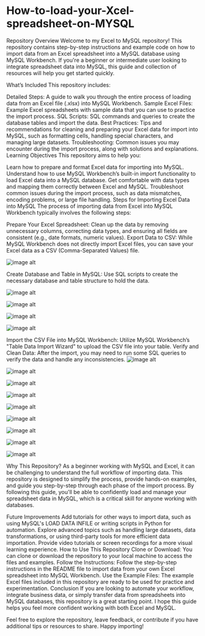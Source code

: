 # How-to-load-your-Xcel-spreadsheet-on-MYSQL



Repository Overview
Welcome to my Excel to MySQL repository! This repository contains step-by-step instructions and example code on how to import data from an Excel spreadsheet into a MySQL database using MySQL Workbench. If you're a beginner or intermediate user looking to integrate spreadsheet data into MySQL, this guide and collection of resources will help you get started quickly.

What’s Included
This repository includes:

Detailed Steps: A guide to walk you through the entire process of loading data from an Excel file (.xlsx) into MySQL Workbench.
Sample Excel Files: Example Excel spreadsheets with sample data that you can use to practice the import process.
SQL Scripts: SQL commands and queries to create the database tables and import the data.
Best Practices: Tips and recommendations for cleaning and preparing your Excel data for import into MySQL, such as formatting cells, handling special characters, and managing large datasets.
Troubleshooting: Common issues you may encounter during the import process, along with solutions and explanations.
Learning Objectives
This repository aims to help you:

Learn how to prepare and format Excel data for importing into MySQL.
Understand how to use MySQL Workbench’s built-in import functionality to load Excel data into a MySQL database.
Get comfortable with data types and mapping them correctly between Excel and MySQL.
Troubleshoot common issues during the import process, such as data mismatches, encoding problems, or large file handling.
Steps for Importing Excel Data into MySQL
The process of importing data from Excel into MySQL Workbench typically involves the following steps:

Prepare Your Excel Spreadsheet: Clean up the data by removing unnecessary columns, correcting data types, and ensuring all fields are consistent (e.g., date formats, numeric values).
Export Data to CSV: While MySQL Workbench does not directly import Excel files, you can save your Excel data as a CSV (Comma-Separated Values) file.

![image alt](https://github.com/kenny755/How-to-load-your-Xcel-spreadsheet-on-MYSQL/blob/fe4122734ddae3576fdeb9c36cecef886a2d5835/Screenshot%20(1).png)


Create Database and Table in MySQL: Use SQL scripts to create the necessary database and table structure to hold the data.

![image alt](https://github.com/kenny755/How-to-load-your-Xcel-spreadsheet-on-MYSQL/blob/f57a5b70f789b63e1d2784285289bb00608a278a/Screenshot%20(2).png)

![image alt](https://github.com/kenny755/How-to-load-your-Xcel-spreadsheet-on-MYSQL/blob/f57a5b70f789b63e1d2784285289bb00608a278a/Screenshot%20(3).png)

![image alt](https://github.com/kenny755/How-to-load-your-Xcel-spreadsheet-on-MYSQL/blob/f57a5b70f789b63e1d2784285289bb00608a278a/Screenshot%20(4).png)

![image alt](https://github.com/kenny755/How-to-load-your-Xcel-spreadsheet-on-MYSQL/blob/3da061d34f10ef2f053e09eb0675a3d544da0d5d/Screenshot%20(5).png)

Import the CSV File into MySQL Workbench: Utilize MySQL Workbench’s "Table Data Import Wizard" to upload the CSV file into your table.
Verify and Clean Data: After the import, you may need to run some SQL queries to verify the data and handle any inconsistencies.
![image alt](https://github.com/kenny755/How-to-load-your-Xcel-spreadsheet-on-MYSQL/blob/7e5fbf84b5bfbed36be6b1d6d9267ec3ecd42992/Screenshot%20(6).png)

![image alt](https://github.com/kenny755/How-to-load-your-Xcel-spreadsheet-on-MYSQL/blob/7e5fbf84b5bfbed36be6b1d6d9267ec3ecd42992/Screenshot%20(7).png)

![image alt](https://github.com/kenny755/How-to-load-your-Xcel-spreadsheet-on-MYSQL/blob/7e5fbf84b5bfbed36be6b1d6d9267ec3ecd42992/Screenshot%20(8).png)

![image alt](https://github.com/kenny755/How-to-load-your-Xcel-spreadsheet-on-MYSQL/blob/7e5fbf84b5bfbed36be6b1d6d9267ec3ecd42992/Screenshot%20(9).png)

![image alt](https://github.com/kenny755/How-to-load-your-Xcel-spreadsheet-on-MYSQL/blob/7e5fbf84b5bfbed36be6b1d6d9267ec3ecd42992/Screenshot%20(10).png)

![image alt](https://github.com/kenny755/How-to-load-your-Xcel-spreadsheet-on-MYSQL/blob/7e5fbf84b5bfbed36be6b1d6d9267ec3ecd42992/Screenshot%20(11).png)

![image alt](https://github.com/kenny755/How-to-load-your-Xcel-spreadsheet-on-MYSQL/blob/7e5fbf84b5bfbed36be6b1d6d9267ec3ecd42992/Screenshot%20(12).png)

![image alt](https://github.com/kenny755/How-to-load-your-Xcel-spreadsheet-on-MYSQL/blob/7e5fbf84b5bfbed36be6b1d6d9267ec3ecd42992/Screenshot%20(13).png)

![image alt](https://github.com/kenny755/How-to-load-your-Xcel-spreadsheet-on-MYSQL/blob/7e5fbf84b5bfbed36be6b1d6d9267ec3ecd42992/Screenshot%20(15).png)

Why This Repository?
As a beginner working with MySQL and Excel, it can be challenging to understand the full workflow of importing data. This repository is designed to simplify the process, provide hands-on examples, and guide you step-by-step through each phase of the import process. By following this guide, you'll be able to confidently load and manage your spreadsheet data in MySQL, which is a critical skill for anyone working with databases.

Future Improvements
Add tutorials for other ways to import data, such as using MySQL's LOAD DATA INFILE or writing scripts in Python for automation.
Explore advanced topics such as handling large datasets, data transformations, or using third-party tools for more efficient data importation.
Provide video tutorials or screen recordings for a more visual learning experience.
How to Use This Repository
Clone or Download: You can clone or download the repository to your local machine to access the files and examples.
Follow the Instructions: Follow the step-by-step instructions in the README file to import data from your own Excel spreadsheet into MySQL Workbench.
Use the Example Files: The example Excel files included in this repository are ready to be used for practice and experimentation.
Conclusion
If you are looking to automate your workflow, integrate business data, or simply transfer data from spreadsheets into MySQL databases, this repository is a great starting point. I hope this guide helps you feel more confident working with both Excel and MySQL.

Feel free to explore the repository, leave feedback, or contribute if you have additional tips or resources to share. Happy importing!
